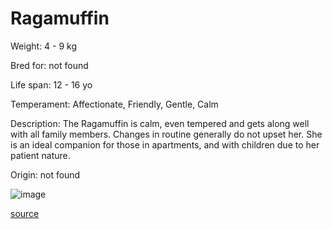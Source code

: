 # Ragamuffin

Weight: 4 - 9 kg

Bred for: not found 

Life span: 12 - 16 yo

Temperament: Affectionate, Friendly, Gentle, Calm

Description: The Ragamuffin is calm, even tempered and gets along well with all family members. Changes in routine generally do not upset her. She is an ideal companion for those in apartments, and with children due to her patient nature.

Origin: not found

![image](https://cdn2.thecatapi.com/images/SMuZx-bFM.jpg)

[source](https://api.thecatapi.com/v1/breeds/raga)
